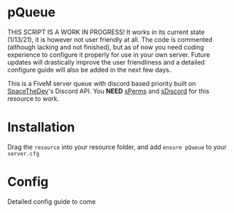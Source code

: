 # pQueue

THIS SCRIPT IS A WORK IN PROGRESS! It works in its current state (1/13/21), it is however not user friendly at all. The code is commented (although lacking and not finished), but as of now you need coding experience to configure it properly for use in your own server. Future updates will drastically improve the user friendliness and a detailed configure guide will also be added in the next few days.

This is a FiveM server queue with discord based priority built on [SpaceTheDev](https://github.com/SpaceTheDev/)'s Discord API.
You **NEED** [sPerms](https://forum.cfx.re/t/release-sperms-real-time-discord-perms/1686063) and [sDiscord](https://forum.cfx.re/t/release-sdiscord/168002) for this resource to work.

# Installation
Drag the ``resource`` into your resource folder, and add ``ensure pQueue`` to your ``server.cfg``

# Config
Detailed config guide to come
